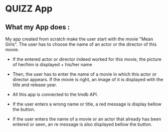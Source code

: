 # QUIZZ App

## What my App does : 
My app created from scratch make the user start with the movie "Mean Girls". The user has to choose the name of an actor or the director of this movie. 

* If the entered actor or director indeed worked for this movie, the picture of her/him is displayed + his/her name

* Then, the user has to enter the name of a movie in which this actor or director appears. If the movie is right, an image of it is displayed with the title and release year.

* All this app is connected to the tmdb API.

* If the user enters a wrong name or title, a red message is display bellow the button. 

* If the user enters the name of a movie or an actor that already has been entered or seen, an re message is also displayed bellow the button.
